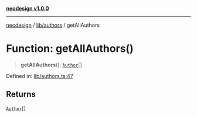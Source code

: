 [**neodesign v1.0.0**](../../../README.md)

***

[neodesign](../../../modules.md) / [lib/authors](../README.md) / getAllAuthors

# Function: getAllAuthors()

> **getAllAuthors**(): [`Author`](../../../types/blog/interfaces/Author.md)[]

Defined in: [lib/authors.ts:47](https://github.com/mladjom/neodesign/blob/12ebc446849a001345c104056aef95c6372b148e/lib/authors.ts#L47)

## Returns

[`Author`](../../../types/blog/interfaces/Author.md)[]
